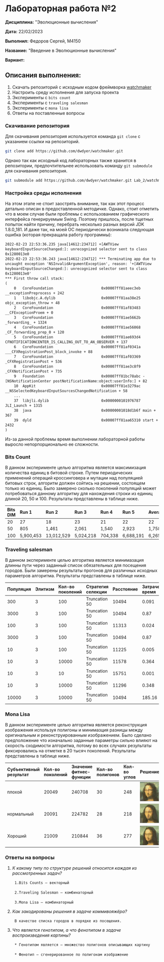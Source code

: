 # Лабораторная работа №2

**Дисциплина:** "Эволюционные вычисления"

**Дата:** 22/02/2023

**Выполнил:** Федоров Сергей, M4150 

**Название:** "Введение в Эволюционные вычисления"

**Вариант:**

## Описания выполнения:

1. Скачать репозиторий с исходным кодом фреймворка [watchmaker](https://github.com/dwdyer/watchmaker)
2. Настроить среду исполнения для запуска проекта
3. Эксперименты с `bits count`
4. Эксперименты с `traveling salesman`
5. Эксперименты с `mona lisa`
6. Ответы на поставленные вопросы

### Скачивание репозитория

Для скачивания репозитория используется команда `git clone` с указанием ссылки на репозиторий.

```bash
git clone add https://github.com/dwdyer/watchmaker.git
```

Однако так как исходный код лабораторных также хранится в репозитории, предпочтительнее использовать команду `git submodule` для скачивания репозитория.

```bash
git submodule add https://github.com/dwdyer/watchmaker.git Lab_2/watchmaker
```

### Настройка среды исполнения

На этом этапе не стоит заострять внимание, так как этот процесс детально описан в предоставленной методичке. Однако, стоит отметить что в моем случае были проблемы с использованием графического интерфейса генерируемым Swing. Поэтому пришлось, после тщетных попыток найти причину, перебрать несколько разных версий JDK 1.8.0_181. И даже так, на моей ОС периодически возникала следующая ошибка (которая прекращала работу программы):

```
2022-02-23 22:53:36.235 java[14612:234712] +[AWTView keyboardInputSourceChanged:]: unrecognized selector sent to class 0x1280013e0
2022-02-23 22:53:36.243 java[14612:234712] *** Terminating app due to uncaught exception 'NSInvalidArgumentException', reason: '+[AWTView keyboardInputSourceChanged:]: unrecognized selector sent to class 0x1280013e0'
*** First throw call stack:
(
	0   CoreFoundation                      0x00007ff81aeec3eb __exceptionPreprocess + 242
	1   libobjc.A.dylib                     0x00007ff81aa38e25 objc_exception_throw + 48
	2   CoreFoundation                      0x00007ff81af83483 __CFExceptionProem + 0
	3   CoreFoundation                      0x00007ff81ae5662b _forwarding_ + 1324
	4   CoreFoundation                      0x00007ff81ae56068 _CF_forwarding_prep_0 + 120
	5   CoreFoundation                      0x00007ff81ae693d4 CFNOTIFICATIONCENTER_IS_CALLING_OUT_TO_AN_OBSERVER + 137
	6   CoreFoundation                      0x00007ff81af0341a ___CFXRegistrationPost_block_invoke + 88
	7   CoreFoundation                      0x00007ff81af03369 _CFXRegistrationPost + 536
	8   CoreFoundation                      0x00007ff81ae3c8f9 _CFXNotificationPost + 735
	9   Foundation                          0x00007ff81bc78abc -[NSNotificationCenter postNotificationName:object:userInfo:] + 82
	10  AppKit                              0x00007ff81e3279ac __NSSelectedKeyboardInputSourcesChangedNotification + 58
    ... 
    37  libjli.dylib                        0x0000000101976787 JLI_Launch + 1315
	38  java                                0x00000001018d1b6f main + 367
	39  dyld                                0x00007ff81aa65310 start + 2432
)
```

Из-за данной проблемы время выполнении лабораторной работы выросло непорпорционально ее сложности.

### Bits Count

В данном эксперименте целью алгоритма является максимизация количества единиц в битовой строке. Путем периодических применений операций кроссинговера и мутации над популяцией битовых строк, алгоритм должен сойтись на решении, состоящем только из единиц. Было замерено сколько поколений популяций может потребоваться данному алгоритму для нахождения строки из единиц длиной 20, 50 и 100. Результаты представлены в таблице ниже.

| Bits DIM | Run 1     | Run 2      | Run 3     | Run 4   | Run 5     | Average   |
| :------- | :-------- | :--------- | :-------- | :------ | :-------- | :-------- |
| 20       | 27        | 18         | 23        | 21      | 22        | 22        |
| 50       | 805       | 1,461      | 2,061     | 1,540   | 2,923     | 1,758     |
| 100      | 5,900,453 | 13,012,529 | 5,024,218 | 704,338 | 6,688,191 | 6,265,946 |

### Traveling salesman

В данном эксперименте целью алгоритма является минимазация длинны пути через заданный список обязательных для посещения городов. Были замерены результаты прогонов для различных исходных параметров алгоритма. Результаты представлены в таблице ниже.

| Популяция | Элитизм | Кол-во поколений | Стратегия селекции | Расстояние | Затраченное время |
| :-------- | :------ | :--------------- | :----------------- | :--------- | :---------------- |
| 300       | 3       | 100              | Truncation 50      | 10494      | 0.091             |
| 3000      | 3       | 100              | Truncation 50      | 10494      | 0.87              |
| 100       | 3       | 100              | Truncation 50      | 11313      | 0.024             |
| 3000      | 3       | 100              | Truncation 50      | 10494      | 0.87              |
| 10        | 3       | 100              | Truncation 50      | 11225      | 0.005             |
| 10        | 3       | 10000            | Truncation 50      | 11578      | 0.364             |
| 10        | 3       | 10               | Truncation 50      | 15751      | 0.001             |
| 10        | 3       | 10000            | Truncation 50      | 11296      | 0.348             |
| 10000     | 3       | 10000            | Truncation 50      | 10494      | 185.16            |

### Mona Lisa

В данном эксперименте целью алгоритма является реконструкция изображения используя полигоны и минимазция разницы между оригинальным и реконструированным изображением. Было сделано предположение что изначально заданные параметры сильно влияют на скорость сходимости алгоритма, потому во всех случаях результаты фиксировались на отметке в 20 тысяч поколений. Результаты представлены в таблице ниже.

| Субъективный результат | Кол-во поколений | Значение фитнес-функции | Кол-во полигонов | Кол-во углов | Решение                                       |
| :--------------------- | :--------------- | :---------------------- | :--------------- | :----------- | :-------------------------------------------- |
| плохой                 | 20049            | 240708                  | 30               | 248          | ![poor_image_lisa](cut_MonaLisa_poor.png)     |
| нормальный             | 20091            | 224782                  | 28               | 218          | ![medium_image_lisa](cut_MonaLisa_medium.png) |
| Хороший                | 21009            | 210844                  | 36               | 277          | ![good_image_lisa](cut_MonaLisa_good.png)     |

### Ответы на вопросы

1. *К какому типу по структуре решений относится каждая из рассмотренных задач?*

        1.Bits Counts — векторный

        2.Traveling Salesman — комбинаторный

        3.Mona Lisa — комбинаторный


2. *Как закодированы решения в задаче коммивояжёра?*

        В качестве списка городов в порядке из посещения.


3. *Что является генотипом, а что фенотипом в задаче воспроизведения картины?*

        * Генотипом является — множество полигонов описывающих картину

        * Фенотип — сгенерированное по полигонам изображение
